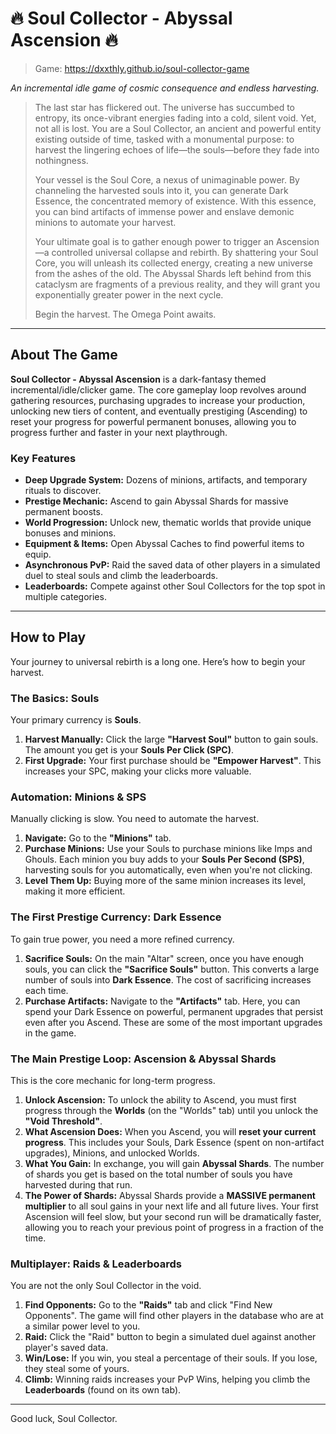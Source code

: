 # 🔥 Soul Collector - Abyssal Ascension 🔥

> Game: https://dxxthly.github.io/soul-collector-game

*An incremental idle game of cosmic consequence and endless harvesting.*

> The last star has flickered out. The universe has succumbed to entropy, its once-vibrant energies fading into a cold, silent void. Yet, not all is lost. You are a Soul Collector, an ancient and powerful entity existing outside of time, tasked with a monumental purpose: to harvest the lingering echoes of life—the souls—before they fade into nothingness.
>
> Your vessel is the Soul Core, a nexus of unimaginable power. By channeling the harvested souls into it, you can generate Dark Essence, the concentrated memory of existence. With this essence, you can bind artifacts of immense power and enslave demonic minions to automate your harvest.
>
> Your ultimate goal is to gather enough power to trigger an Ascension—a controlled universal collapse and rebirth. By shattering your Soul Core, you will unleash its collected energy, creating a new universe from the ashes of the old. The Abyssal Shards left behind from this cataclysm are fragments of a previous reality, and they will grant you exponentially greater power in the next cycle.
>
> Begin the harvest. The Omega Point awaits.

---

## About The Game

**Soul Collector - Abyssal Ascension** is a dark-fantasy themed incremental/idle/clicker game. The core gameplay loop revolves around gathering resources, purchasing upgrades to increase your production, unlocking new tiers of content, and eventually prestiging (Ascending) to reset your progress for powerful permanent bonuses, allowing you to progress further and faster in your next playthrough.

### Key Features
*   **Deep Upgrade System:** Dozens of minions, artifacts, and temporary rituals to discover.
*   **Prestige Mechanic:** Ascend to gain Abyssal Shards for massive permanent boosts.
*   **World Progression:** Unlock new, thematic worlds that provide unique bonuses and minions.
*   **Equipment & Items:** Open Abyssal Caches to find powerful items to equip.
*   **Asynchronous PvP:** Raid the saved data of other players in a simulated duel to steal souls and climb the leaderboards.
*   **Leaderboards:** Compete against other Soul Collectors for the top spot in multiple categories.

---

## How to Play

Your journey to universal rebirth is a long one. Here’s how to begin your harvest.

### The Basics: Souls
Your primary currency is **Souls**.
1.  **Harvest Manually:** Click the large **"Harvest Soul"** button to gain souls. The amount you get is your **Souls Per Click (SPC)**.
2.  **First Upgrade:** Your first purchase should be **"Empower Harvest"**. This increases your SPC, making your clicks more valuable.

### Automation: Minions & SPS
Manually clicking is slow. You need to automate the harvest.
1.  **Navigate:** Go to the **"Minions"** tab.
2.  **Purchase Minions:** Use your Souls to purchase minions like Imps and Ghouls. Each minion you buy adds to your **Souls Per Second (SPS)**, harvesting souls for you automatically, even when you're not clicking.
3.  **Level Them Up:** Buying more of the same minion increases its level, making it more efficient.

### The First Prestige Currency: Dark Essence
To gain true power, you need a more refined currency.
1.  **Sacrifice Souls:** On the main "Altar" screen, once you have enough souls, you can click the **"Sacrifice Souls"** button. This converts a large number of souls into **Dark Essence**. The cost of sacrificing increases each time.
2.  **Purchase Artifacts:** Navigate to the **"Artifacts"** tab. Here, you can spend your Dark Essence on powerful, permanent upgrades that persist even after you Ascend. These are some of the most important upgrades in the game.

### The Main Prestige Loop: Ascension & Abyssal Shards
This is the core mechanic for long-term progress.
1.  **Unlock Ascension:** To unlock the ability to Ascend, you must first progress through the **Worlds** (on the "Worlds" tab) until you unlock the **"Void Threshold"**.
2.  **What Ascension Does:** When you Ascend, you will **reset your current progress**. This includes your Souls, Dark Essence (spent on non-artifact upgrades), Minions, and unlocked Worlds.
3.  **What You Gain:** In exchange, you will gain **Abyssal Shards**. The number of shards you get is based on the total number of souls you have harvested during that run.
4.  **The Power of Shards:** Abyssal Shards provide a **MASSIVE permanent multiplier** to all soul gains in your next life and all future lives. Your first Ascension will feel slow, but your second run will be dramatically faster, allowing you to reach your previous point of progress in a fraction of the time.

### Multiplayer: Raids & Leaderboards
You are not the only Soul Collector in the void.
1.  **Find Opponents:** Go to the **"Raids"** tab and click "Find New Opponents". The game will find other players in the database who are at a similar power level to you.
2.  **Raid:** Click the "Raid" button to begin a simulated duel against another player's saved data.
3.  **Win/Lose:** If you win, you steal a percentage of their souls. If you lose, they steal some of yours.
4.  **Climb:** Winning raids increases your PvP Wins, helping you climb the **Leaderboards** (found on its own tab).

---

Good luck, Soul Collector.
